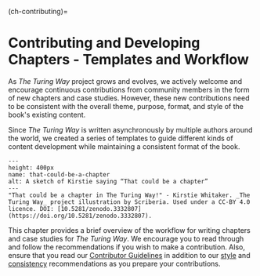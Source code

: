(ch-contributing)=
# Contributing and Developing Chapters - Templates and Workflow

As _The Turing Way_ project grows and evolves, we actively welcome and encourage continuous contributions from community members in the form of new chapters and case studies.
However, these new contributions need to be consistent with the overall theme, purpose, format, and style of the book's existing content.

Since _The Turing Way_ is written asynchronously by multiple authors around the world, we created a series of templates to guide different kinds of content development while maintaining a consistent format of the book.

```{figure} ../figures/that-could-be-a-chapter.jpg
---
height: 400px
name: that-could-be-a-chapter
alt: A sketch of Kirstie saying “That could be a chapter”
---
"That could be a chapter in The Turing Way!" - Kirstie Whitaker. _The Turing Way_ project illustration by Scriberia. Used under a CC-BY 4.0 licence. DOI: [10.5281/zenodo.3332807](https://doi.org/10.5281/zenodo.3332807).
```

This chapter provides a brief overview of the workflow for writing chapters and case studies for _The Turing Way_.
We encourage you to read through and follow the recommendations if you wish to make a contribution.
Also, ensure that you read our [Contributor Guidelines](https://github.com/alan-turing-institute/the-turing-way/blob/master/CONTRIBUTING.md) in addition to our [style](https://the-turing-way.netlify.app/community-handbook/style.html) and [consistency](https://the-turing-way.netlify.app/community-handbook/consistency.html) recommendations as you prepare your contributions.
